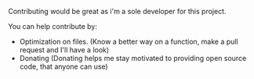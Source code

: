 Contributing would be great as i'm a sole developer for this project.

You can help contribute by:
* Optimization on files. (Know a better way on a function, make a pull request and I'll have a look)
* Donating (Donating helps me stay motivated to providing open source code, that anyone can use)
